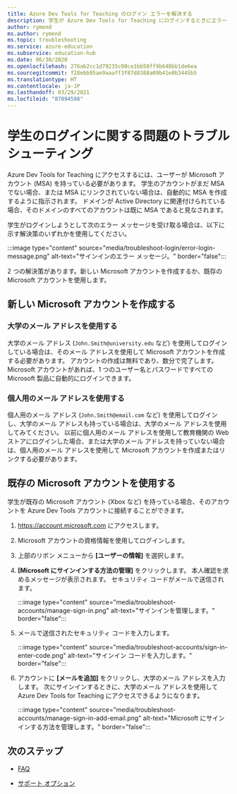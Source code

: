 ```yaml
---
title: Azure Dev Tools for Teaching のログイン エラーを解決する
description: 学生が Azure Dev Tools for Teaching にログインするときにエラー メッセージが表示された場合に、実行するアクションについて説明しています。
author: rymend
ms.author: rymend
ms.topic: troubleshooting
ms.service: azure-education
ms.subservice: education-hub
ms.date: 06/30/2020
ms.openlocfilehash: 276ab2cc1d79235c00ce1bb50ff9b648bb1de6ea
ms.sourcegitcommit: f28ebb95ae9aaaff3f87d8388a09b41e0b3445b5
ms.translationtype: HT
ms.contentlocale: ja-JP
ms.lasthandoff: 03/29/2021
ms.locfileid: "87094598"
---
```

# <a name="troubleshooting-student-login-issues"></a>学生のログインに関する問題のトラブルシューティング
Azure Dev Tools for Teaching にアクセスするには、ユーザーが Microsoft アカウント (MSA) を持っている必要があります。 学生のアカウントがまだ MSA でない場合、または MSA にリンクされていない場合は、自動的に MSA を作成するように指示されます。 ドメインが Active Directory に関連付けられている場合、そのドメインのすべてのアカウントは既に MSA であると見なされます。

学生がログインしようとして次のエラー メッセージを受け取る場合は、以下に示す解決策のいずれかを使用してください。

:::image type="content" source="media/troubleshoot-login/error-login-message.png" alt-text="サインインのエラー メッセージ。" border="false":::

2 つの解決策があります。新しい Microsoft アカウントを作成するか、既存の Microsoft アカウントを使用します。

## <a name="create-a-new-microsoft-account"></a>新しい Microsoft アカウントを作成する
### <a name="use-a-university-email-address"></a>大学のメール アドレスを使用する
大学のメール アドレス (`John.Smith@university.edu` など) を使用してログインしている場合は、そのメール アドレスを使用して Microsoft アカウントを作成する必要があります。 アカウントの作成は無料であり、数分で完了します。 Microsoft アカウントがあれば、1 つのユーザー名とパスワードですべての Microsoft 製品に自動的にログインできます。

### <a name="use-a-personal-email-address"></a>個人用のメール アドレスを使用する
個人用のメール アドレス (`John.Smith@email.com` など) を使用してログインし、大学のメール アドレスも持っている場合は、大学のメール アドレスを使用してみてください。 以前に個人用のメール アドレスを使用して教育機関の Web ストアにログインした場合、または大学のメール アドレスを持っていない場合は、個人用のメール アドレスを使用して Microsoft アカウントを作成またはリンクする必要があります。

## <a name="use-an-existing-microsoft-account"></a>既存の Microsoft アカウントを使用する
学生が既存の Microsoft アカウント (Xbox など) を持っている場合、そのアカウントを Azure Dev Tools アカウントに接続することができます。

1. https://account.microsoft.com にアクセスします。
1. Microsoft アカウントの資格情報を使用してログインします。
1. 上部のリボン メニューから **[ユーザーの情報]** を選択します。

1. **[Microsoft にサインインする方法の管理]** をクリックします。 本人確認を求めるメッセージが表示されます。 セキュリティ コードがメールで送信されます。

    :::image type="content" source="media/troubleshoot-accounts/manage-sign-in.png" alt-text="サインインを管理します。" border="false":::

1. メールで送信されたセキュリティ コードを入力します。

    :::image type="content" source="media/troubleshoot-accounts/sign-in-enter-code.png" alt-text="サインイン コードを入力します。" border="false":::

1. アカウントに **[メールを追加]** をクリックし、大学のメール アドレスを入力します。
次にサインインするときに、大学のメール アドレスを使用して Azure Dev Tools for Teaching にアクセスできるようになります。

    :::image type="content" source="media/troubleshoot-accounts/manage-sign-in-add-email.png" alt-text="Microsoft にサインインする方法を管理します。" border="false":::

## <a name="next-steps"></a>次のステップ
- [FAQ](program-faq.md)

- [サポート オプション](program-support.md)
